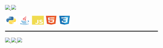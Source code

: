<div>
  <a href="https://github.com/PxS00">
    <img height="180em" src="https://github-readme-stats.vercel.app/api?username=PxS00&show_icons=true&title_color=8b2bfa&text_color=e1d8ff&icon_color=bb6bd9&bg_color=0d1117&include_all_commits=true&count_private=true"/>
    <img height="180em" src="https://github-readme-stats.vercel.app/api/top-langs/?username=PxS00&layout=compact&langs_count=10&title_color=8b2bfa&text_color=e1d8ff&icon_color=bb6bd9&bg_color=0d1117&hide=scss,shell,makefile"/>
  </a>
</div>


<div style="display: inline_block"><br>
  <img align="center" alt="Python" height="30" width="40" src="https://raw.githubusercontent.com/devicons/devicon/master/icons/python/python-original.svg">
  <img align="center" alt="Java" height="30" width="40" src="https://raw.githubusercontent.com/devicons/devicon/master/icons/java/java-original.svg">
  <img align="center" alt="JavaScript" height="30" width="40" src="https://raw.githubusercontent.com/devicons/devicon/master/icons/javascript/javascript-plain.svg">
  <img align="center" alt="HTML" height="30" width="40" src="https://raw.githubusercontent.com/devicons/devicon/master/icons/html5/html5-original.svg">
  <img align="center" alt="CSS" height="30" width="40" src="https://raw.githubusercontent.com/devicons/devicon/master/icons/css3/css3-original.svg">
</div>

<hr style="border: 0.5px solid #444; margin-top: 20px; margin-bottom: 20px;">

<div>
  <a href="https://www.instagram.com/luc_rossoni/" target="_blank">
    <img src="https://img.shields.io/badge/Instagram-E4405F?style=for-the-badge&logo=instagram&logoColor=white">
  </a>
  <a href="mailto:lucas.rossonidd@gmail.com">
    <img src="https://img.shields.io/badge/Gmail-333333?style=for-the-badge&logo=gmail&logoColor=white">
  </a>
  <a href="https://www.linkedin.com/in/lucas-rossoni-dieder-32242a353/" target="_blank">
    <img src="https://img.shields.io/badge/LinkedIn-0077B5?style=for-the-badge&logo=linkedin&logoColor=white">
  </a>
</div>
